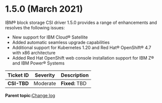 # 1.5.0 \(March 2021\)

IBM® block storage CSI driver 1.5.0 provides a range of enhancements and resolves the following issues:

-   New support for IBM Cloud® Satellite
-   Added automatic seamless upgrade capabilities
-   Additional support for Kubernetes 1.20 and Red Hat® OpenShift® 4.7 with x86 architecture
-   Added Red Hat OpenShift web console installation support for IBM Z® and IBM Power® Systems

|Ticket ID|Severity|Description|
|---------|--------|-----------|
|**CSI-TBD**|Moderate|**Fixed:** TBD|

**Parent topic:**[Change log](csi_rn_changelog.md)

